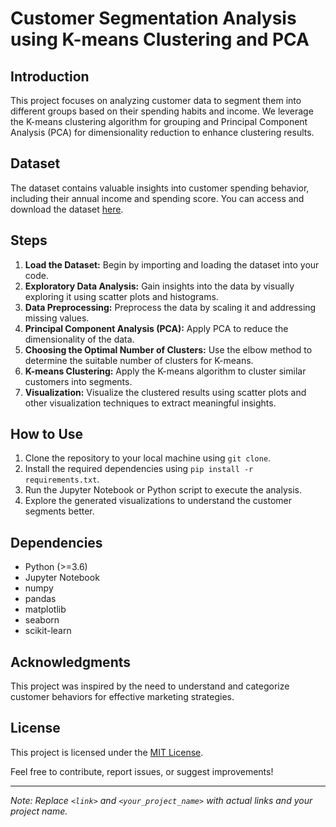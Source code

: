 # Customer Segmentation Analysis using K-means Clustering and PCA

## Introduction
This project focuses on analyzing customer data to segment them into different groups based on their spending habits and income. We leverage the K-means clustering algorithm for grouping and Principal Component Analysis (PCA) for dimensionality reduction to enhance clustering results.

## Dataset
The dataset contains valuable insights into customer spending behavior, including their annual income and spending score. You can access and download the dataset [here](https://www.kaggle.com/vjchoudhary7/customer-segmentation-tutorial-in-python).

## Steps
1. **Load the Dataset:** Begin by importing and loading the dataset into your code.
2. **Exploratory Data Analysis:** Gain insights into the data by visually exploring it using scatter plots and histograms.
3. **Data Preprocessing:** Preprocess the data by scaling it and addressing missing values.
4. **Principal Component Analysis (PCA):** Apply PCA to reduce the dimensionality of the data.
5. **Choosing the Optimal Number of Clusters:** Use the elbow method to determine the suitable number of clusters for K-means.
6. **K-means Clustering:** Apply the K-means algorithm to cluster similar customers into segments.
7. **Visualization:** Visualize the clustered results using scatter plots and other visualization techniques to extract meaningful insights.

## How to Use
1. Clone the repository to your local machine using `git clone`.
2. Install the required dependencies using `pip install -r requirements.txt`.
3. Run the Jupyter Notebook or Python script to execute the analysis.
4. Explore the generated visualizations to understand the customer segments better.

## Dependencies
- Python (>=3.6)
- Jupyter Notebook
- numpy
- pandas
- matplotlib
- seaborn
- scikit-learn

## Acknowledgments
This project was inspired by the need to understand and categorize customer behaviors for effective marketing strategies.

## License
This project is licensed under the [MIT License](LICENSE).

Feel free to contribute, report issues, or suggest improvements!

---

*Note: Replace `<link>` and `<your_project_name>` with actual links and your project name.*
